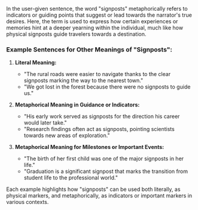 In the user-given sentence, the word "signposts" metaphorically refers to indicators or guiding points that suggest or lead towards the narrator's true desires. Here, the term is used to express how certain experiences or memories hint at a deeper yearning within the individual, much like how physical signposts guide travelers towards a destination.

### Example Sentences for Other Meanings of "Signposts":

1. **Literal Meaning:**
   - "The rural roads were easier to navigate thanks to the clear signposts marking the way to the nearest town."
   - "We got lost in the forest because there were no signposts to guide us."

2. **Metaphorical Meaning in Guidance or Indicators:**
   - "His early work served as signposts for the direction his career would later take."
   - "Research findings often act as signposts, pointing scientists towards new areas of exploration."

3. **Metaphorical Meaning for Milestones or Important Events:**
   - "The birth of her first child was one of the major signposts in her life."
   - "Graduation is a significant signpost that marks the transition from student life to the professional world."

Each example highlights how "signposts" can be used both literally, as physical markers, and metaphorically, as indicators or important markers in various contexts.